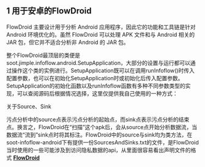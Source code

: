 
## 1 用于安卓的FlowDroid

FlowDroid 主要设计用于分析 Android 应用程序，因此它的功能和工具链是针对 Android 环境优化的。虽然 FlowDroid 可以处理 APK 文件和与 Android 相关的 JAR 包，但它并不适合分析非 Android 的 JAR 包。

整个FlowDroid最顶层的类便是soot.jimple.infoflow.android.SetupApplication，大部分的设置与运行都可以通过操作这个类的实例进行。SetupApplication既可以在调用runInfoflow()时传入配置参数，也可以在初始化SetupApplication时或初始化后传入配置参数。SetupApplication的初始化函数以及runInfoflow函数有多种不同参数类型的实现，可以查阅源码后根据情况选择，这里仅提供我自己使用的一种方式：

关于Source、Sink

污点分析中的source点表示污点分析的起始点，而sink点表示污点分析的结束点。换言之，FlowDroid在“扫描”这个apk后，会从source点开始分析数据流，当数据流“流到”sink点时将其标注。FlowDroid中的source与sink均为类方法，在soot-infoflow-android下有提供一份SourcesAndSinks.txt的文件，是FlowDroid当时使用的一些可能涉及到访问隐私数据的api，从里面很容易看出声明文件的格式
**[FlowDroid](https://github.com/secure-software-engineering/FlowDroid)**

